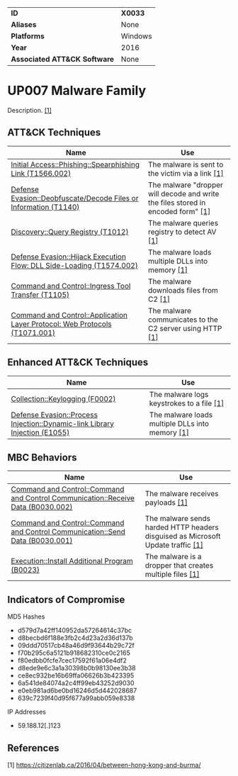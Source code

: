 |||
|---|---|
|**ID**|**X0033**|
|**Aliases**|None|
|**Platforms**|Windows|
|**Year**|2016|
|**Associated ATT&CK Software**|None|


UP007 Malware Family
====================
Description. [[1]](#1)


ATT&CK Techniques
-----------------
|Name|Use|
|---|---|
|[Initial Access::Phishing::Spearphishing Link (T1566.002)](https://attack.mitre.org/techniques/T1566/002/)|The malware is sent to the victim via a link  [[1]](#1)|
|[Defense Evasion::Deobfuscate/Decode Files or Information (T1140)](https://attack.mitre.org/techniques/T1140/)|The malware "dropper will decode and write the files stored in encoded form" [[1]](#1)|
|[Discovery::Query Registry (T1012)](https://attack.mitre.org/techniques/T1012/)|The malware queries registry to detect AV [[1]](#1)|
|[Defense Evasion::Hijack Execution Flow: DLL Side-Loading (T1574.002)](https://attack.mitre.org/techniques/T1574/002/)|The malware loads multiple DLLs into memory [[1]](#1)|
|[Command and Control::Ingress Tool Transfer (T1105)](https://attack.mitre.org/techniques/T1105/)|The malware downloads files from C2 [[1]](#1)|
|[Command and Control::Application Layer Protocol: Web Protocols (T1071.001)](https://attack.mitre.org/techniques/T1071/001/)|The malware communicates to the C2 server using HTTP [[1]](#1)|


Enhanced ATT&CK Techniques
---------
|Name|Use|
|---|---|
|[Collection::Keylogging (F0002)](../collection/keylogging.md)|The malware logs keystrokes to a file  [[1]](#1)|
|[Defense Evasion::Process Injection::Dynamic-link Library Injection (E1055)](../defense-evasion/process-injection.md)|The malware loads multiple DLLs into memory [[1]](#1)|



MBC Behaviors
---------
|Name|Use|
|---|---|
|[Command and Control::Command and Control Communication::Receive Data (B0030.002)](../command-and-control/c2-communication.md)|The malware receives payloads [[1]](#1)|
|[Command and Control::Command and Control Communication::Send Data (B0030.001)](../command-and-control/c2-communication.md)|The malware sends harded HTTP headers disguised as Microsoft Update traffic [[1]](#1)|
|[Execution::Install Additional Program (B0023)](../execution/install-additional-program.md)|The malware is a dropper that creates multiple files [[1]](#1)|
Indicators of Compromise
------------------------
MD5 Hashes
- d579d7a42ff140952da57264614c37bc
- d8becbd6f188e3fb2c4d23a2d36d137b
- 09ddd70517cb48a46d9f93644b29c72f
- f70b295c6a5121b918682310ce0c2165
- f80edbb0fcfe7cec17592f61a06e4df2
- d8ede9e6c3a1a30398b0b98130ee3b38
- ce8ec932be16b69ffa06626b3b423395
- 6a541de84074a2c4ff99eb43252d9030
- e0eb981ad6be0bd16246d5d442028687
- 639c7239f40d95f677a99abb059e8338

IP Addresses
- 59.188.12[.]123


References
----------
<a name="1">[1]</a> https://citizenlab.ca/2016/04/between-hong-kong-and-burma/
